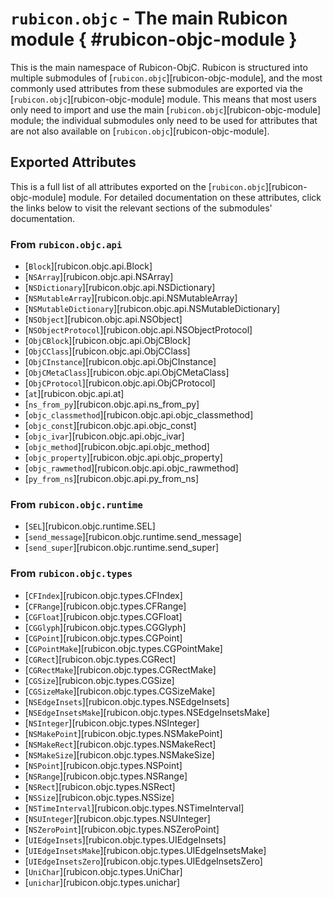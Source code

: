 # `rubicon.objc` - The main Rubicon module { #rubicon-objc-module }


This is the main namespace of Rubicon-ObjC. Rubicon is structured into multiple submodules of [`rubicon.objc`][rubicon-objc-module], and the most commonly used attributes from these submodules are exported via the [`rubicon.objc`][rubicon-objc-module] module. This means that most users only need to import and use the main [`rubicon.objc`][rubicon-objc-module] module; the individual submodules only need to be used for attributes that are not also available on [`rubicon.objc`][rubicon-objc-module].

## Exported Attributes

This is a full list of all attributes exported on the [`rubicon.objc`][rubicon-objc-module] module. For detailed documentation on these attributes, click the links below to visit the relevant sections of the submodules' documentation.

### From `rubicon.objc.api`

* [`Block`][rubicon.objc.api.Block]
* [`NSArray`][rubicon.objc.api.NSArray]
* [`NSDictionary`][rubicon.objc.api.NSDictionary]
* [`NSMutableArray`][rubicon.objc.api.NSMutableArray]
* [`NSMutableDictionary`][rubicon.objc.api.NSMutableDictionary]
* [`NSObject`][rubicon.objc.api.NSObject]
* [`NSObjectProtocol`][rubicon.objc.api.NSObjectProtocol]
* [`ObjCBlock`][rubicon.objc.api.ObjCBlock]
* [`ObjCClass`][rubicon.objc.api.ObjCClass]
* [`ObjCInstance`][rubicon.objc.api.ObjCInstance]
* [`ObjCMetaClass`][rubicon.objc.api.ObjCMetaClass]
* [`ObjCProtocol`][rubicon.objc.api.ObjCProtocol]
* [`at`][rubicon.objc.api.at]
* [`ns_from_py`][rubicon.objc.api.ns_from_py]
* [`objc_classmethod`][rubicon.objc.api.objc_classmethod]
* [`objc_const`][rubicon.objc.api.objc_const]
* [`objc_ivar`][rubicon.objc.api.objc_ivar]
* [`objc_method`][rubicon.objc.api.objc_method]
* [`objc_property`][rubicon.objc.api.objc_property]
* [`objc_rawmethod`][rubicon.objc.api.objc_rawmethod]
* [`py_from_ns`][rubicon.objc.api.py_from_ns]


### From `rubicon.objc.runtime`

* [`SEL`][rubicon.objc.runtime.SEL]
* [`send_message`][rubicon.objc.runtime.send_message]
* [`send_super`][rubicon.objc.runtime.send_super]


### From `rubicon.objc.types`

* [`CFIndex`][rubicon.objc.types.CFIndex]
* [`CFRange`][rubicon.objc.types.CFRange]
* [`CGFloat`][rubicon.objc.types.CGFloat]
* [`CGGlyph`][rubicon.objc.types.CGGlyph]
* [`CGPoint`][rubicon.objc.types.CGPoint]
* [`CGPointMake`][rubicon.objc.types.CGPointMake]
* [`CGRect`][rubicon.objc.types.CGRect]
* [`CGRectMake`][rubicon.objc.types.CGRectMake]
* [`CGSize`][rubicon.objc.types.CGSize]
* [`CGSizeMake`][rubicon.objc.types.CGSizeMake]
* [`NSEdgeInsets`][rubicon.objc.types.NSEdgeInsets]
* [`NSEdgeInsetsMake`][rubicon.objc.types.NSEdgeInsetsMake]
* [`NSInteger`][rubicon.objc.types.NSInteger]
* [`NSMakePoint`][rubicon.objc.types.NSMakePoint]
* [`NSMakeRect`][rubicon.objc.types.NSMakeRect]
* [`NSMakeSize`][rubicon.objc.types.NSMakeSize]
* [`NSPoint`][rubicon.objc.types.NSPoint]
* [`NSRange`][rubicon.objc.types.NSRange]
* [`NSRect`][rubicon.objc.types.NSRect]
* [`NSSize`][rubicon.objc.types.NSSize]
* [`NSTimeInterval`][rubicon.objc.types.NSTimeInterval]
* [`NSUInteger`][rubicon.objc.types.NSUInteger]
* [`NSZeroPoint`][rubicon.objc.types.NSZeroPoint]
* [`UIEdgeInsets`][rubicon.objc.types.UIEdgeInsets]
* [`UIEdgeInsetsMake`][rubicon.objc.types.UIEdgeInsetsMake]
* [`UIEdgeInsetsZero`][rubicon.objc.types.UIEdgeInsetsZero]
* [`UniChar`][rubicon.objc.types.UniChar]
* [`unichar`][rubicon.objc.types.unichar]
